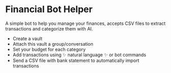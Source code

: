 # Financial Bot Helper

A simple bot to help you manage your finances, accepts CSV files to extract transactions and categorize them with AI.

- Create a vault
- Attach this vault a group/conversation
- Set your budget for each category
- Add transactions using ✨ natural language ✨ or bot commands
- Send a CSV file with bank statement to automatically import transactions